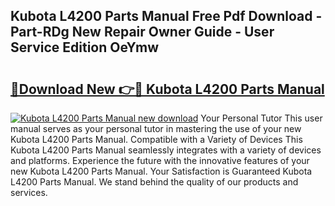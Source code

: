 ## Kubota L4200 Parts Manual Free Pdf Download - Part-RDg New Repair Owner Guide - User Service Edition OeYmw

# <h2><a href="http://bc86584.oget.top/?id=Kubota+L4200+Parts+Manual">🔗Download New 👉🔴 Kubota L4200 Parts Manual</a></h2>

[![Kubota L4200 Parts Manual new download](https://i.imgur.com/5g1atiW.png)](http://bc86584.oget.top/?id=Kubota+L4200+Parts+Manual)
Your Personal Tutor This user manual serves as your personal tutor in mastering the use of your new Kubota L4200 Parts Manual. Compatible with a Variety of Devices This Kubota L4200 Parts Manual seamlessly integrates with a variety of devices and platforms. Experience the future with the innovative features of your new Kubota L4200 Parts Manual. Your Satisfaction is Guaranteed Kubota L4200 Parts Manual. We stand behind the quality of our products and services.
